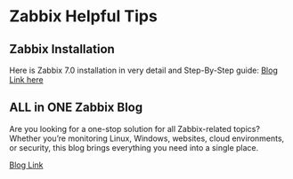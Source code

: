 # Zabbix Helpful Tips

## Zabbix Installation
Here is Zabbix 7.0 installation in very detail and Step-By-Step guide: [Blog Link here](https://medium.com/devsecops-community/step-by-step-guide-installing-zabbix-on-ubuntu-for-efficient-infrastructure-monitoring-640ea85ed741)

## ALL in ONE Zabbix Blog 
Are you looking for a one-stop solution for all Zabbix-related topics? Whether you’re monitoring Linux, Windows, websites, cloud environments, or security, this blog brings everything you need into a single place.

[Blog Link ](https://medium.com/devsecops-community/all-in-one-zabbix-blog-the-ultimate-guide-to-monitoring-everything-c31ad804af9c)
